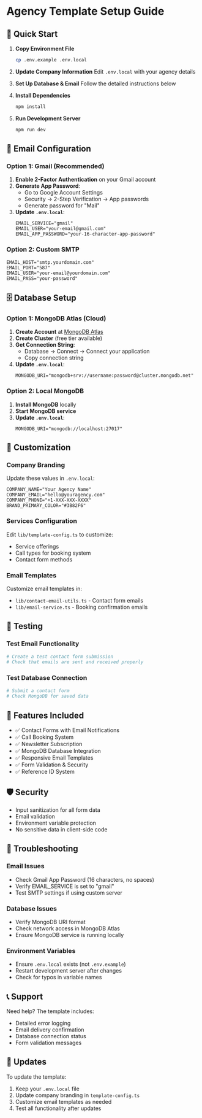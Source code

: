 # Agency Template Setup Guide

## 🚀 Quick Start

1. **Copy Environment File**
   ```bash
   cp .env.example .env.local
   ```

2. **Update Company Information**
   Edit `.env.local` with your agency details

3. **Set Up Database & Email**
   Follow the detailed instructions below

4. **Install Dependencies**
   ```bash
   npm install
   ```

5. **Run Development Server**
   ```bash
   npm run dev
   ```

## 📧 Email Configuration

### Option 1: Gmail (Recommended)

1. **Enable 2-Factor Authentication** on your Gmail account
2. **Generate App Password**:
   - Go to Google Account Settings
   - Security → 2-Step Verification → App passwords
   - Generate password for "Mail"
3. **Update `.env.local`**:
   ```env
   EMAIL_SERVICE="gmail"
   EMAIL_USER="your-email@gmail.com"
   EMAIL_APP_PASSWORD="your-16-character-app-password"
   ```

### Option 2: Custom SMTP

```env
EMAIL_HOST="smtp.yourdomain.com"
EMAIL_PORT="587"
EMAIL_USER="your-email@yourdomain.com"
EMAIL_PASS="your-password"
```

## 🗄️ Database Setup

### Option 1: MongoDB Atlas (Cloud)

1. **Create Account** at [MongoDB Atlas](https://cloud.mongodb.com)
2. **Create Cluster** (free tier available)
3. **Get Connection String**:
   - Database → Connect → Connect your application
   - Copy connection string
4. **Update `.env.local`**:
   ```env
   MONGODB_URI="mongodb+srv://username:password@cluster.mongodb.net"
   ```

### Option 2: Local MongoDB

1. **Install MongoDB** locally
2. **Start MongoDB service**
3. **Update `.env.local`**:
   ```env
   MONGODB_URI="mongodb://localhost:27017"
   ```

## 🎨 Customization

### Company Branding

Update these values in `.env.local`:
```env
COMPANY_NAME="Your Agency Name"
COMPANY_EMAIL="hello@youragency.com"
COMPANY_PHONE="+1-XXX-XXX-XXXX"
BRAND_PRIMARY_COLOR="#3B82F6"
```

### Services Configuration

Edit `lib/template-config.ts` to customize:
- Service offerings
- Call types for booking system
- Contact form methods

### Email Templates

Customize email templates in:
- `lib/contact-email-utils.ts` - Contact form emails
- `lib/email-service.ts` - Booking confirmation emails

## 🧪 Testing

### Test Email Functionality
```bash
# Create a test contact form submission
# Check that emails are sent and received properly
```

### Test Database Connection
```bash
# Submit a contact form
# Check MongoDB for saved data
```

## 📱 Features Included

- ✅ Contact Forms with Email Notifications
- ✅ Call Booking System
- ✅ Newsletter Subscription
- ✅ MongoDB Database Integration
- ✅ Responsive Email Templates
- ✅ Form Validation & Security
- ✅ Reference ID System

## 🛡️ Security

- Input sanitization for all form data
- Email validation
- Environment variable protection
- No sensitive data in client-side code

## 🚨 Troubleshooting

### Email Issues
- Check Gmail App Password (16 characters, no spaces)
- Verify EMAIL_SERVICE is set to "gmail"
- Test SMTP settings if using custom server

### Database Issues
- Verify MongoDB URI format
- Check network access in MongoDB Atlas
- Ensure MongoDB service is running locally

### Environment Variables
- Ensure `.env.local` exists (not `.env.example`)
- Restart development server after changes
- Check for typos in variable names

## 📞 Support

Need help? The template includes:
- Detailed error logging
- Email delivery confirmation
- Database connection status
- Form validation messages

## 🔄 Updates

To update the template:
1. Keep your `.env.local` file
2. Update company branding in `template-config.ts`
3. Customize email templates as needed
4. Test all functionality after updates